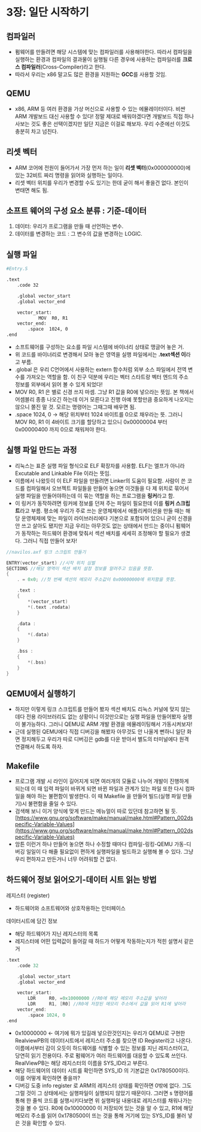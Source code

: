 # 3장: 일단 시작하기

## 컴파일러

- 펌웨어를 만들려면 해당 시스템에 맞는 컴파일러를 사용해야한다. 따라서 컴파일을 실행하는 환경과 컴파일의 결과물이 실행될 다른 경우에 사용하는 컴파일러를 **크로스 컴파일러**(Cross-Compiler)라고 한다.
- 따라서 우리는 x86 말고도 많은 환경을 지원하는 **GCC**를 사용할 것임.

## QEMU

- x86, ARM 등 여러 환경을 가상 머신으로 사용할 수 있는 에뮬레이터이다. 비싼 ARM 개발보드 대신 사용할 수 있다! 정말 제대로 배워야겠다면 개발보드 직접 하나 사보는 것도 좋은 선택이겠지만 일단 지금은 이걸로 해보자. 우리 수준에선 이것도 충분히 차고 넘친다.

## 리셋 벡터

- ARM 코어에 전원이 들어가서 가장 먼저 하는 일이 **리셋 벡터**(0x000000000)에 있는 32비트 짜리 명령을 읽어와 실행하는 일이다.
- 리셋 벡터 위치를 우리가 변경할 수도 있기는 한데 굳이 해서 좋을건 없다. 본인이 변태면 해도 됨.

## 소프트 웨어의 구성 요소 분류 : 기준-데이터

1. 데이터: 우리가 프로그램을 만들 때 선언하는 변수.
2. 데이터를 변경하는 코드 : 그 변수의 값을 변경하는 LOGIC.

## 실행 파일

```bash
#Entry.S

.text
	.code 32

	.global vector_start
	.global vector_end

	vector_start:
			MOV  R0, R1
	vector_end:
		.space  1024, 0
.end

```

- 소프트웨어를 구성하는 요소를 파일 시스템에 바이너리 상태로 맹글어 놓은 거.
- 위 코드를 바이너리로 변경해서 모아 놓은 영역을 실행 파일에서는 **.text섹션 이**라고 부름.
- .global 은 우리 C언어에서 사용하는 extern 함수처럼 외부 소스 파일에서 전역 변수를 가져오는 역할을 함. 이 친구 덕분에 우리는 벡터 스타트랑 벡터 엔드의 주소 정보를 외부에서 읽어 볼 수 있게 되었다!
- MOV R0, R1 은 별로 신경 쓰지 마셈. 그냥 R1 값을 R0에 넣으라는 뜻임. 본 책에서 어셈블리 종종 나오긴 하는데 이거 모른다고 진행 아예 못할만큼 중요하게 나오지는 않으니 쫄진 말 것. 모르는 명령어는 그때그때 배우면 됨.
- .space 1024, 0 → 해당 위치부터 1024 바이트를 0으로 채우라는 뜻. 그러니 MOV R0, R1 이 4바이트 크기를 할당하고 있으니 0x00000004 부터 0x00000400 까지 0으로 채워져야 한다.

## 실행 파일 만드는 과정

- 리눅스는 표준 실행 파일 형식으로 ELF 확장자를 사용함. ELF는 엘프가 아니라 Excutable and Linkable File 이라는 뜻임.
- 이름에서 나왔듯이 이 ELF 파일을 만들려면 Linker의 도움이 필요함. 사람이 쓴 코드를 컴파일해서 오브젝트 파일들을 만들어 놓으면 이것들을 다 제 위치로 묶어서 실행 파일을 만들어야하는데 이 묶는 역할을 하는 프로그램을 **링커**라고 함.
- 이 링커가 동작하려면 링커에 정보를 던져 주는 파일이 필요한데 이를 **링커 스크립트**라고 부름. 평소에 우리가 주로 쓰는 운영체제에서 애플리케이션을 만들 때는 해당 운영체제에 맞는 파일이 라이브러리에다 기본으로 포함되어 있으니 굳이 신경을 안 쓰고 살아도 됐지만 지금 우리는 아무것도 없는 상태에서 만드는 중이니 펌웨어가 동작하는 하드웨어 환경에 맞춰서 섹션 배치를 세세히 조정해야 할 필요가 생겼다. 그러니 직접 만들어 보자!

```c
//navilos.axf 링크 스크립트 만들기 

ENTRY(vector_start) //시작 위치 심벌
SECTIONS //해당 영역이 섹션 배치 설정 정보를 알려주고 있음을 뜻함.
{
	. = 0x0; //첫 번째 섹션의 메모리 주소값이 0x00000000에 위치함을 뜻함.

	.text :
	{
		*(vector_start)
		*(.text .rodata)
	}

	.data :
	{
		*(.data)
	}

	.bss :
	{
		*(.bss)
	}
}
```

## QEMU에서 실행하기

- 하지만 이렇게 링크 스크립트를 만들어 봤자 섹션 배치도 리눅스 커널에 맞지 않는데다 전용 라이브러리도 없는 상황이니 이것만으로는 실행 파일을 만들어봤자 실행이 불가능하다. 그러니 QEMU로 ARM 개발 환경을 에뮬레이팅해서 가동시켜보자!
- 근데 실행된 QEMU에다 직접 디버깅을 해봤자 아무것도 안 나올게 뻔하니 일단 화면 정지해두고 우리가 따로 디버깅은 gdb를 다운 받아서 별도의 터미널에다 원격 연결해서 하도록 하자.

## Makefile

- 프로그램 개발 시 라인이 길어지게 되면 여러개의 모듈로 나누어 개발이 진행하게 되는데 이 때 입력 파일이 바뀌게 되면 바뀐 파일과 관계가 있는 파일 또한 다시 컴파일을 해야 하는 불편함이 발생한다. 이 때 Makefile 을 만들어 빌드(실행 파일 만들기)시 불편함을 줄일 수 있다.
- 검색해 보니 이거 양식에 맞게 만드는 메뉴얼이 따로 있던데 참고하면 될 듯. [https://www.gnu.org/software/make/manual/make.html#Pattern_002dspecific-Variable-Values](https://www.gnu.org/software/make/manual/make.html#Pattern_002dspecific-Variable-Values)
- 암튼 이런거 하나 만들어 놓으면 하나 수정할 때마다 컴파일-링킹-QEMU 가동-디버깅 일일이 다 해줄 필요없이 편하게 실행파일을 빌드하고 실행해 볼 수 있다. 그냥 우리 편하자고 만든거니 너무 어려워할 건 없다.

## 하드웨어 정보 읽어오기-데이터 시트 읽는 방법

레지스터 (register)

- 하드웨어와 소프트웨어와 상호작용하는 인터페이스

데이터시트에 담긴 정보

- 해당 하드웨어가 지닌 레지스터의 목록
- 레지스터에 어떤 입력값이 들어갈 때 하드가 어떻게 작동하는지가 적힌 설명서 같은거

```c
.text
	.code 32

	.global vector_start
	.global vector_end

	vector_start:
		LDR		R0, =0x10000000 //R0에 해당 메모리 주소값을 넣어라
		LDR		R1, [R0] //R0에 저장된 메모리 주소에서 값을 읽어 R1에 넣어라
	vector_end:
		.space 1024, 0
.end
```

- 0x10000000 ← 여기에 뭐가 있길래 넣으란것인지는 우리가 QEMU로 구현한 RealviewPB의 데이터시트에서 레지스터 주소를 찾으면 ID Register라고 나온다. 이름에서부터 감이 오듯이 하드웨어를 식별할 수 있는 정보를 지닌 레지스터이고, 당연히 읽기 전용이다. 주로 펌웨어가 여러 하드웨어를 대응할 수 있도록 쓰인다. RealViewPB는 해당 레지스터의 이름을 SYS_ID라고 부른다.
- 해당 하드웨어의 데이터 시트를 확인하면 SYS_ID 의 기본값은 0x1780500이다. 이를 어떻게 확인하면 좋을까?
- 디버깅 도중 info register 로 ARM의 레지스터 상태를 확인하면 0밖에 없다. 그도 그럴 것이 그 상태에서는 실행파일이 실행되지 않았기 때문이다. 그러면 s 명령어를 통해 한 줄씩 코드를 실행시키다보면 위 실행파일 내용대로 레지스터를 채워나가는 것을 볼 수 있다. R0에 0x10000000 이 저장되어 있는 것을 알 수 있고, R1에 해당 메모리 주소를 읽어 0x1780500이 뜨는 것을 통해 거기에 있는 SYS_ID를 불러 넣은 것을 확인할 수 있다.